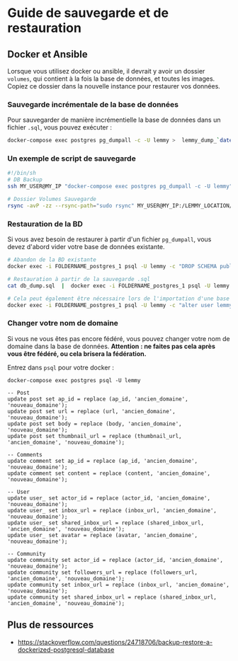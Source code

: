 # Guide de sauvegarde et de restauration

## Docker et Ansible

Lorsque vous utilisez docker ou ansible, il devrait y avoir un dossier `volumes`, qui contient à la fois la base de données, et toutes les images. Copiez ce dossier dans la nouvelle instance pour restaurer vos données.

### Sauvegarde incrémentale de la base de données

Pour sauvegarder de manière incrémentielle la base de données dans un fichier `.sql`, vous pouvez exécuter : 

```bash
docker-compose exec postgres pg_dumpall -c -U lemmy >  lemmy_dump_`date +%Y-%m-%d"_"%H_%M_%S`.sql
```
### Un exemple de script de sauvegarde

```bash
#!/bin/sh
# DB Backup
ssh MY_USER@MY_IP "docker-compose exec postgres pg_dumpall -c -U lemmy" >  ~/BACKUP_LOCATION/INSTANCE_NAME_dump_`date +%Y-%m-%d"_"%H_%M_%S`.sql

# Dossier Volumes Sauvegarde
rsync -avP -zz --rsync-path="sudo rsync" MY_USER@MY_IP:/LEMMY_LOCATION/volumes ~/BACKUP_LOCATION/FOLDERNAME
```

### Restauration de la BD

Si vous avez besoin de restaurer à partir d'un fichier `pg_dumpall`, vous devez d'abord vider votre base de données existante.

```bash
# Abandon de la BD existante
docker exec -i FOLDERNAME_postgres_1 psql -U lemmy -c "DROP SCHEMA public CASCADE; CREATE SCHEMA public;"

# Restauration à partir de la sauvegarde .sql
cat db_dump.sql  |  docker exec -i FOLDERNAME_postgres_1 psql -U lemmy # restores the db

# Cela peut également être nécessaire lors de l'importation d'une base de données avec un mot de passe différent.
docker exec -i FOLDERNAME_postgres_1 psql -U lemmy -c "alter user lemmy with password 'bleh'"
```

### Changer votre nom de domaine

Si vous ne vous êtes pas encore fédéré, vous pouvez changer votre nom de domaine dans la base de données. **Attention : ne faites pas cela après vous être fédéré, ou cela brisera la fédération.**

Entrez dans `psql` pour votre docker : 

`docker-compose exec postgres psql -U lemmy`

```
-- Post
update post set ap_id = replace (ap_id, 'ancien_domaine', 'nouveau_domaine');
update post set url = replace (url, 'ancien_domaine', 'nouveau_domaine');
update post set body = replace (body, 'ancien_domaine', 'nouveau_domaine');
update post set thumbnail_url = replace (thumbnail_url, 'ancien_domaine', 'nouveau_domaine');

-- Comments
update comment set ap_id = replace (ap_id, 'ancien_domaine', 'nouveau_domaine');
update comment set content = replace (content, 'ancien_domaine', 'nouveau_domaine');

-- User
update user_ set actor_id = replace (actor_id, 'ancien_domaine', 'nouveau_domaine');
update user_ set inbox_url = replace (inbox_url, 'ancien_domaine', 'nouveau_domaine');
update user_ set shared_inbox_url = replace (shared_inbox_url, 'ancien_domaine', 'nouveau_domaine');
update user_ set avatar = replace (avatar, 'ancien_domaine', 'nouveau_domaine');

-- Community
update community set actor_id = replace (actor_id, 'ancien_domaine', 'nouveau_domaine');
update community set followers_url = replace (followers_url, 'ancien_domaine', 'nouveau_domaine');
update community set inbox_url = replace (inbox_url, 'ancien_domaine', 'nouveau_domaine');
update community set shared_inbox_url = replace (shared_inbox_url, 'ancien_domaine', 'nouveau_domaine');

```

## Plus de ressources

- https://stackoverflow.com/questions/24718706/backup-restore-a-dockerized-postgresql-database


